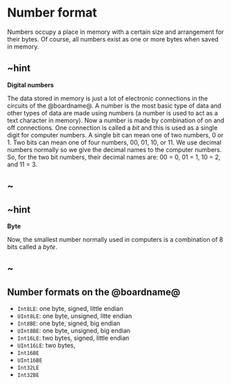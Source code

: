 # Number format

Numbers occupy a place in memory with a certain size and arrangement for their bytes. Of course, all numbers exist as one or more bytes when saved in memory.



## ~hint
**Digital numbers**

The data stored in memory is just a lot of electronic connections in the circuits of the @boardname@. A number is the most basic type of data and other types of data are made using numbers (a number is used to act as a text character in memory). Now a number is made by combination of on and off connections. One connection is called a _bit_ and this is used as a single digit for computer numbers. A single bit can mean one of two numbers, 0 or 1. Two bits can mean one of four numbers, 00, 01, 10, or 11. We use decimal numbers normally so we give the decimal names to the computer numbers. So, for the two bit numbers, their decimal names are: 00 = 0, 01 = 1, 10 = 2, and 11 = 3.
## ~

## ~hint
**Byte**

Now, the smallest number normally used in computers is a combination of 8 bits called a _byte_.
## ~

## Number formats on the @boardname@ 

* `Int8LE`: one byte, signed, little endian 
* `UInt8LE`: one byte, unsigned, litte endian
* `Int8BE`: one byte, signed, big endian
* `UInt8BE`: one byte, unsigned, big endian
* `Int16LE`: two bytes, signed, little endian
* `UInt16LE`: two bytes,
* `Int16BE`
* `UInt16BE`
* `Int32LE`
* `Int32BE`
